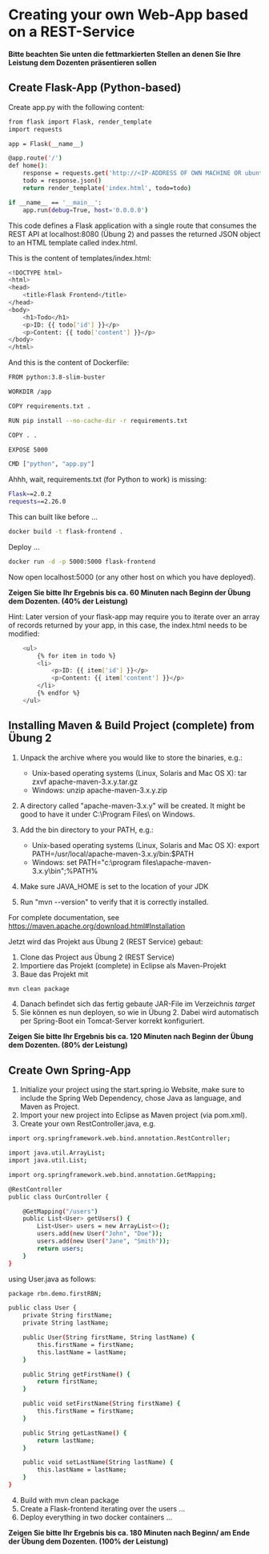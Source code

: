 # Creating your own Web-App based on a REST-Service

**Bitte beachten Sie unten die fettmarkierten Stellen an denen Sie Ihre Leistung dem Dozenten präsentieren sollen**

## Create Flask-App (Python-based)

Create app.py with the following content:

```bash
from flask import Flask, render_template
import requests

app = Flask(__name__)

@app.route('/')
def home():
    response = requests.get('http://<IP-ADDRESS OF OWN MACHINE OR ubuntu22-001.lehre.hwr-berlin.de>:8080/greeting')
    todo = response.json()
    return render_template('index.html', todo=todo)

if __name__ == '__main__':
    app.run(debug=True, host='0.0.0.0')
```

This code defines a Flask application with a single route that consumes the REST API at localhost:8080 (Übung 2) and passes the returned JSON object to an HTML template called index.html.

This is the content of templates/index.html:

```bash
<!DOCTYPE html>
<html>
<head>
    <title>Flask Frontend</title>
</head>
<body>
    <h1>Todo</h1>
    <p>ID: {{ todo['id'] }}</p>
    <p>Content: {{ todo['content'] }}</p>
</body>
</html>
```

And this is the content of Dockerfile:
```bash
FROM python:3.8-slim-buster

WORKDIR /app

COPY requirements.txt .

RUN pip install --no-cache-dir -r requirements.txt

COPY . .

EXPOSE 5000

CMD ["python", "app.py"]
```

Ahhh, wait, requirements.txt (for Python to work) is missing:

```bash
Flask==2.0.2
requests==2.26.0
```

This can built like before ...

```bash
docker build -t flask-frontend .
```

Deploy ...
```bash
docker run -d -p 5000:5000 flask-frontend
```

Now open localhost:5000 (or any other host on which you have deployed).

**Zeigen Sie bitte Ihr Ergebnis bis ca. 60 Minuten nach Beginn der Übung dem Dozenten. (40% der Leistung)**

Hint: Later version of your flask-app may require you to iterate over an array of records returned by your app, in this case, the index.html needs to be modified:

```bash
    <ul>
        {% for item in todo %}
        <li>
            <p>ID: {{ item['id'] }}</p>
            <p>Content: {{ item['content'] }}</p>
        </li>
        {% endfor %}
    </ul>
```

## Installing Maven & Build Project (complete) from Übung 2

1. Unpack the archive where you would like to store the binaries, e.g.:
   * Unix-based operating systems (Linux, Solaris and Mac OS X):
      tar zxvf apache-maven-3.x.y.tar.gz
   * Windows:
      unzip apache-maven-3.x.y.zip

2. A directory called "apache-maven-3.x.y" will be created. It might be good to have it under C:\Program Files\ on Windows.

3. Add the bin directory to your PATH, e.g.:

    * Unix-based operating systems (Linux, Solaris and Mac OS X):
      export PATH=/usr/local/apache-maven-3.x.y/bin:$PATH
    * Windows:
      set PATH="c:\program files\apache-maven-3.x.y\bin";%PATH%

4. Make sure JAVA_HOME is set to the location of your JDK

5. Run "mvn --version" to verify that it is correctly installed.

For complete documentation, see https://maven.apache.org/download.html#Installation

Jetzt wird das Projekt aus Übung 2 (REST Service) gebaut:

1. Clone das Project aus Übung 2 (REST Service)
2. Importiere das Projekt (complete) in Eclipse als Maven-Projekt
3. Baue das Projekt mit 
```bash
mvn clean package
```
4. Danach befindet sich das fertig gebaute JAR-File im Verzeichnis *target*
5. Sie können es nun deployen, so wie in Übung 2. Dabei wird automatisch per Spring-Boot ein Tomcat-Server korrekt konfiguriert.

**Zeigen Sie bitte Ihr Ergebnis bis ca. 120 Minuten nach Beginn der Übung dem Dozenten. (80% der Leistung)**

## Create Own Spring-App

1. Initialize your project using the start.spring.io Website, make sure to include the Spring Web Dependency, chose Java as language, and Maven as Project.
2. Import your new project into Eclipse as Maven project (via pom.xml).
3. Create your own RestController.java, e.g.
```bash
import org.springframework.web.bind.annotation.RestController;

import java.util.ArrayList;
import java.util.List;

import org.springframework.web.bind.annotation.GetMapping;

@RestController
public class OurController {

    @GetMapping("/users")
    public List<User> getUsers() {
        List<User> users = new ArrayList<>();
        users.add(new User("John", "Doe"));
        users.add(new User("Jane", "Smith"));
        return users;
    }
}
```

using User.java as follows:

```bash
package rbn.demo.firstRBN;

public class User {
    private String firstName;
    private String lastName;

    public User(String firstName, String lastName) {
        this.firstName = firstName;
        this.lastName = lastName;
    }

    public String getFirstName() {
        return firstName;
    }

    public void setFirstName(String firstName) {
        this.firstName = firstName;
    }

    public String getLastName() {
        return lastName;
    }

    public void setLastName(String lastName) {
        this.lastName = lastName;
    }
}
```
4. Build with mvn clean package
5. Create a Flask-frontend iterating over the users ...
6. Deploy everything in two docker containers ...

**Zeigen Sie bitte Ihr Ergebnis bis ca. 180 Minuten nach Beginn/ am Ende der Übung dem Dozenten. (100% der Leistung)**
